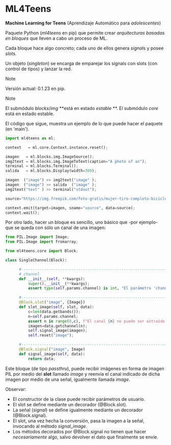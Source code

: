 # ML4Teens

**Machine Learning for Teens** (Aprendizaje Automático para *adolescentes*)

Paquete Python (*ml4teens* en pip) que permite crear *arquitecturas basadas en bloques* que lleven a cabo un proceso de ML.

Cada bloque hace algo concreto; cada uno de ellos genera *signal*s y posee *slot*s.

Un objeto (*singleton*) se encarga de emparejar los signals con slots (con control de tipos) y lanzar la red.

>[!NOTE]
>Versión actual: 0.1.23 en pip.

>[!NOTE]
>El submódulo *blocks*/*img* **está en estado *estable* **.
>El submódulo *core* está en estado estable.

El código que sigue, muestra un ejemplo de lo que puede hacer el paquete (en 'main').

```python
import ml4teens as ml;

context   = ml.core.Context.instance.reset();

imagen   = ml.blocks.img.ImageSource();
img2text = ml.blocks.img.ImageToText(caption="A photo of an");
terminal = ml.blocks.Terminal();
salida   = ml.blocks.Display(width=300);

imagen  ("image") >> img2text("image" );
imagen  ("image") >> salida  ("image" );
img2text("text" ) >> terminal("stdout");

source="https://img.freepik.com/foto-gratis/mujer-tiro-completo-bicicleta-al-aire-libre_23-2149413735.jpg?w=1380&t=st=1704297833~exp=1704298433~hmac=433c68f72fc841cbb094d598521f8b72dad100a383f59b39de5f490cce7c7b99";

context.emit(target=imagen, sname="source", data=source);
context.wait();
```

Por otro lado, hacer un bloque es sencillo, uno básico que -por ejemplo- que se queda con sólo un canal de una imagen:

```python
from PIL.Image import Image;
from PIL.Image import fromarray;

from ml4teens.core import Block;

class SingleChannel(Block):

      #-------------------------------------------------------------------------
      # channel
      def __init__(self, **kwargs):
          super().__init__(**kwargs);
          assert type(self.params.channel) is int, "El parámetro 'channel' debe ser el número del canal (0, ...)";

      #------------------------------------------------------------------------- slots
      @Block.slot("image", {Image})
      def slot_image(self, slot, data):
          c=len(data.getbands());
          n=self.params.channel;
          assert n in range(0,c), f"El canal {n} no puede ser extraído de una imagen de {c} canales (recuerda: empieza a contar en 0)";
          imagen=data.getchannel(n);
          self.signal_image(imagen);
          self.reset("image");

      #------------------------------------------------------------------------- signals
      @Block.signal("image", Image)
      def signal_image(self, data):
          return data;
```

Este bloque (de tipo *passthru*), puede recibir imágenes en forma de imagen
PIL por medio del **slot** llamado *image* y reenvía el canal indicado de
dicha imagen por medio de una señal, igualmente llamada *image*.

Observar:
* El constructor de la clase puede recibir parámetros de usuario.
* El slot se define mediante un decorador (@Block.slot).
* La señal (*signal*) se define igualmente mediante un decorador (@Block.signal).
* El slot, una vez hecha la conversión, pasa la imagen a la señal, invocando al método *signal_image*.
* Los métodos decorados por @Block.signal no tienen que hacer *necesariamente* algo, salvo devolver el dato que finalmente se envíe.


